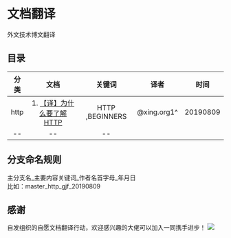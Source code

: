 # 文档翻译
外文技术博文翻译

## 目录
分类 | 文档 |关键词| 译者 | 时间
:--: | :--: |:--:| :--: | :--:
http | 1. [【译】为什么要了解HTTP](./http/为什么要了解HTTP.md) |HTTP ,BEGINNERS| @xing.org1^ | 20190809
-- | -- | --

## 分支命名规则
主分支名_主要内容关键词_作者名首字母_年月日  
比如：master_http_gjf_20190809

## 感谢
自发组织的自愿文档翻译行动，欢迎感兴趣的大佬可以加入一同携手进步！
<a href="https://github.com/xingorg1/To-translate-documents/graphs/contributors"><img src="https://opencollective.com/reixs/contributors.svg?width=890" /></a>
